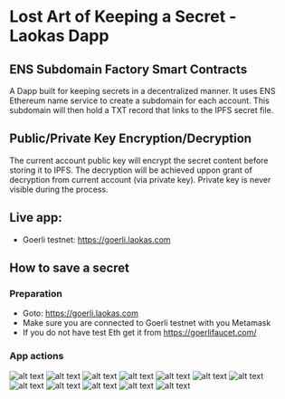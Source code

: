 # Lost Art of Keeping a Secret - Laokas Dapp

## ENS Subdomain Factory Smart Contracts

A Dapp built for keeping secrets in a decentralized manner. It uses ENS Ethereum name service to create a subdomain for each account. This subdomain will then hold a TXT record that links to the IPFS secret file.

## Public/Private Key Encryption/Decryption

The current account public key will encrypt the secret content before storing it to IPFS. The decryption will be achieved uppon grant of decryption from current account (via private key). Private key is never visible during the process.


## Live app:
- Goerli testnet: https://goerli.laokas.com


## How to save a secret

### Preparation
- Goto: https://goerli.laokas.com
- Make sure you are connected to Goerli testnet with you Metamask
- If you do not have test Eth get it from https://goerlifaucet.com/

### App actions
![alt text](https://github.com/ppelicano/laokas-web-app/screenshots/main/0.png?raw=true)
![alt text](https://github.com/ppelicano/laokas-web-app/blob/main/1.png?raw=true)
![alt text](https://github.com/ppelicano/laokas-web-app/blob/main/2.png?raw=true)
![alt text](https://github.com/ppelicano/laokas-web-app/blob/main/3.png?raw=true)
![alt text](https://github.com/ppelicano/laokas-web-app/blob/main/4.png?raw=true)
![alt text](https://github.com/ppelicano/laokas-web-app/blob/main/5.png?raw=true)
![alt text](https://github.com/ppelicano/laokas-web-app/blob/main/6.png?raw=true)
![alt text](https://github.com/ppelicano/laokas-web-app/blob/main/7.png?raw=true)
![alt text](https://github.com/ppelicano/laokas-web-app/blob/main/8.png?raw=true)
![alt text](https://github.com/ppelicano/laokas-web-app/blob/main/9.png?raw=true)
![alt text](https://github.com/ppelicano/laokas-web-app/blob/main/10.png?raw=true)
![alt text](https://github.com/ppelicano/laokas-web-app/blob/main/11.png?raw=true)